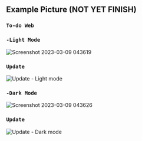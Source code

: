 ## Example Picture (NOT YET FINISH)

### `To-do Web`


### `-Light Mode`
![Screenshot 2023-03-09 043619](https://user-images.githubusercontent.com/97717613/223908563-68b81d6a-d580-4003-850f-80ed31be23d4.png)

### `Update`
![Update - Light mode](https://user-images.githubusercontent.com/97717613/223908601-d0f05392-51aa-483c-bc92-c9f23cd3716f.png)


### `-Dark Mode`
![Screenshot 2023-03-09 043626](https://user-images.githubusercontent.com/97717613/223908569-a9ed9194-208a-4072-9c55-112b957074d1.png)

### `Update`
![Update - Dark mode](https://user-images.githubusercontent.com/97717613/223908607-ffb2ac18-7774-43db-ac7e-7af31bd7a129.png)
